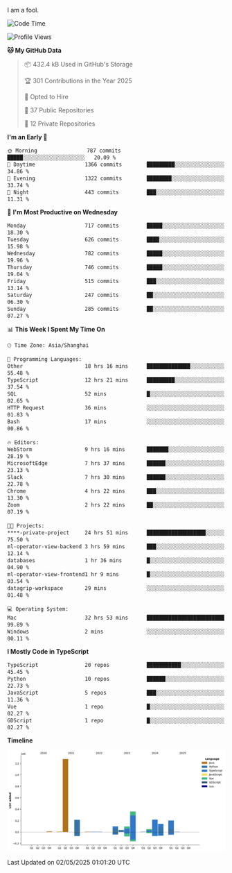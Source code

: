 I am a fool.

<!--START_SECTION:waka-->
![Code Time](http://img.shields.io/badge/Code%20Time-2%2C965%20hrs%2024%20mins-blue)

![Profile Views](http://img.shields.io/badge/Profile%20Views-2-blue)

**🐱 My GitHub Data** 

> 📦 432.4 kB Used in GitHub's Storage 
 > 
> 🏆 301 Contributions in the Year 2025
 > 
> 💼 Opted to Hire
 > 
> 📜 37 Public Repositories 
 > 
> 🔑 12 Private Repositories 
 > 
**I'm an Early 🐤** 

```text
🌞 Morning                787 commits         █████░░░░░░░░░░░░░░░░░░░░   20.09 % 
🌆 Daytime                1366 commits        █████████░░░░░░░░░░░░░░░░   34.86 % 
🌃 Evening                1322 commits        ████████░░░░░░░░░░░░░░░░░   33.74 % 
🌙 Night                  443 commits         ███░░░░░░░░░░░░░░░░░░░░░░   11.31 % 
```
📅 **I'm Most Productive on Wednesday** 

```text
Monday                   717 commits         █████░░░░░░░░░░░░░░░░░░░░   18.30 % 
Tuesday                  626 commits         ████░░░░░░░░░░░░░░░░░░░░░   15.98 % 
Wednesday                782 commits         █████░░░░░░░░░░░░░░░░░░░░   19.96 % 
Thursday                 746 commits         █████░░░░░░░░░░░░░░░░░░░░   19.04 % 
Friday                   515 commits         ███░░░░░░░░░░░░░░░░░░░░░░   13.14 % 
Saturday                 247 commits         ██░░░░░░░░░░░░░░░░░░░░░░░   06.30 % 
Sunday                   285 commits         ██░░░░░░░░░░░░░░░░░░░░░░░   07.27 % 
```


📊 **This Week I Spent My Time On** 

```text
🕑︎ Time Zone: Asia/Shanghai

💬 Programming Languages: 
Other                    18 hrs 16 mins      ██████████████░░░░░░░░░░░   55.48 % 
TypeScript               12 hrs 21 mins      █████████░░░░░░░░░░░░░░░░   37.54 % 
SQL                      52 mins             █░░░░░░░░░░░░░░░░░░░░░░░░   02.65 % 
HTTP Request             36 mins             ░░░░░░░░░░░░░░░░░░░░░░░░░   01.83 % 
Bash                     17 mins             ░░░░░░░░░░░░░░░░░░░░░░░░░   00.86 % 

🔥 Editors: 
WebStorm                 9 hrs 16 mins       ███████░░░░░░░░░░░░░░░░░░   28.19 % 
MicrosoftEdge            7 hrs 37 mins       ██████░░░░░░░░░░░░░░░░░░░   23.13 % 
Slack                    7 hrs 30 mins       ██████░░░░░░░░░░░░░░░░░░░   22.78 % 
Chrome                   4 hrs 22 mins       ███░░░░░░░░░░░░░░░░░░░░░░   13.30 % 
Zoom                     2 hrs 22 mins       ██░░░░░░░░░░░░░░░░░░░░░░░   07.19 % 

🐱‍💻 Projects: 
****-private-project     24 hrs 51 mins      ███████████████████░░░░░░   75.50 % 
ml-operator-view-backend 3 hrs 59 mins       ███░░░░░░░░░░░░░░░░░░░░░░   12.14 % 
databases                1 hr 36 mins        █░░░░░░░░░░░░░░░░░░░░░░░░   04.90 % 
ml-operator-view-frontend1 hr 9 mins         █░░░░░░░░░░░░░░░░░░░░░░░░   03.54 % 
datagrip-workspace       29 mins             ░░░░░░░░░░░░░░░░░░░░░░░░░   01.48 % 

💻 Operating System: 
Mac                      32 hrs 53 mins      █████████████████████████   99.89 % 
Windows                  2 mins              ░░░░░░░░░░░░░░░░░░░░░░░░░   00.11 % 
```

**I Mostly Code in TypeScript** 

```text
TypeScript               20 repos            ███████████░░░░░░░░░░░░░░   45.45 % 
Python                   10 repos            ██████░░░░░░░░░░░░░░░░░░░   22.73 % 
JavaScript               5 repos             ███░░░░░░░░░░░░░░░░░░░░░░   11.36 % 
Vue                      1 repo              █░░░░░░░░░░░░░░░░░░░░░░░░   02.27 % 
GDScript                 1 repo              █░░░░░░░░░░░░░░░░░░░░░░░░   02.27 % 
```



**Timeline**

![Lines of Code chart](https://raw.githubusercontent.com/VeejaLiu/VeejaLiu/master/assets/bar_graph.png)


 Last Updated on 02/05/2025 01:01:20 UTC
<!--END_SECTION:waka-->
